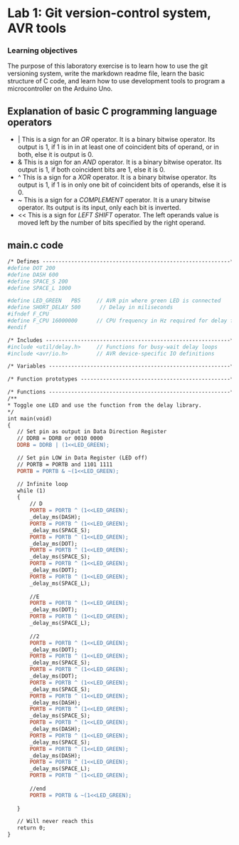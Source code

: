 # Lab 1: Git version-control system, AVR tools

### Learning objectives

The purpose of this laboratory exercise is to learn how to use the git versioning system, write the markdown readme file, learn the basic structure of C code, and learn how to use development tools to program a microcontroller on the Arduino Uno.

## **Explanation of basic C programming language operators**
 * |
 This is a sign for an *OR* operator. It is a binary bitwise operator. Its output is 1, if 1 is in in at least one of coincident bits of operand, or in both, else it is output is 0.
 * &
 This is a sign for an *AND* operator. It is a binary bitwise operator. Its output is 1, if both coincident bits are 1, else it is 0.
 * ^
 This is a sign for a *XOR* operator. It is a binary bitwise operator. Its output is 1, if 1 is in only one bit of coincident bits of operands, else it is 0.
 * ~
 This is a sign for a *COMPLEMENT* operator. It is a unary bitwise operator. Its output is its input, only each bit is inverted.
 * <<
 This is a sign for *LEFT SHIFT* operator. The left operands value is moved left by the number of bits specified by the right operand.
 
 ## **main.c code**
 
 ```Makefile
 /* Defines -----------------------------------------------------------*/
#define DOT 200
#define DASH 600
#define SPACE_S 200
#define SPACE_L 1000

#define LED_GREEN   PB5     // AVR pin where green LED is connected
#define SHORT_DELAY 500      // Delay in miliseconds
#ifndef F_CPU
#define F_CPU 16000000      // CPU frequency in Hz required for delay func
#endif

/* Includes ----------------------------------------------------------*/
#include <util/delay.h>     // Functions for busy-wait delay loops
#include <avr/io.h>         // AVR device-specific IO definitions

/* Variables ---------------------------------------------------------*/

/* Function prototypes -----------------------------------------------*/

/* Functions ---------------------------------------------------------*/
/**
 * Toggle one LED and use the function from the delay library.
 */
int main(void)
{
    // Set pin as output in Data Direction Register
    // DDRB = DDRB or 0010 0000
    DDRB = DDRB | (1<<LED_GREEN);

    // Set pin LOW in Data Register (LED off)
    // PORTB = PORTB and 1101 1111
    PORTB = PORTB & ~(1<<LED_GREEN);

    // Infinite loop
    while (1)
    {
        // D
		PORTB = PORTB ^ (1<<LED_GREEN);
        _delay_ms(DASH);
		PORTB = PORTB ^ (1<<LED_GREEN);
		_delay_ms(SPACE_S);
		PORTB = PORTB ^ (1<<LED_GREEN);
		_delay_ms(DOT);
		PORTB = PORTB ^ (1<<LED_GREEN);
		_delay_ms(SPACE_S);
		PORTB = PORTB ^ (1<<LED_GREEN);
		_delay_ms(DOT);
		PORTB = PORTB ^ (1<<LED_GREEN);
		_delay_ms(SPACE_L);
		
		//E
		PORTB = PORTB ^ (1<<LED_GREEN);
		_delay_ms(DOT);
		PORTB = PORTB ^ (1<<LED_GREEN);
		_delay_ms(SPACE_L);
		
		//2
		PORTB = PORTB ^ (1<<LED_GREEN);
		_delay_ms(DOT);
		PORTB = PORTB ^ (1<<LED_GREEN);
		_delay_ms(SPACE_S);
		PORTB = PORTB ^ (1<<LED_GREEN);
		_delay_ms(DOT);
		PORTB = PORTB ^ (1<<LED_GREEN);
		_delay_ms(SPACE_S);
		PORTB = PORTB ^ (1<<LED_GREEN);
		_delay_ms(DASH);
		PORTB = PORTB ^ (1<<LED_GREEN);
		_delay_ms(SPACE_S);
		PORTB = PORTB ^ (1<<LED_GREEN);
		_delay_ms(DASH);
		PORTB = PORTB ^ (1<<LED_GREEN);
		_delay_ms(SPACE_S);
		PORTB = PORTB ^ (1<<LED_GREEN);
		_delay_ms(DASH);
		PORTB = PORTB ^ (1<<LED_GREEN);
		_delay_ms(SPACE_L);
		PORTB = PORTB ^ (1<<LED_GREEN);
		
		//end
		PORTB = PORTB & ~(1<<LED_GREEN);
     
    }

    // Will never reach this
    return 0;
}
```